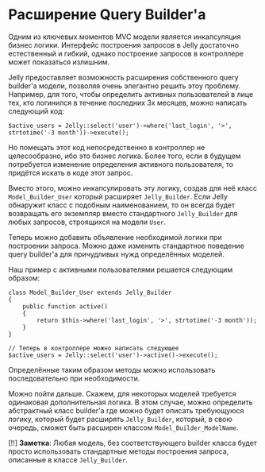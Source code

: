 # Расширение Query Builder'а

Одним из ключевых моментов MVC модели является инкапсуляция бизнес логики. Интерфейс построения
запросов в Jelly достаточно естественный и гибкий, однако построение запросов в контроллере может
показаться излишним.

Jelly предоставляет возможность расширения собственного query builder'а модели, позволяя очень
элегантно решить этоу проблему. Например, для того, чтобы определить активных пользователей
в лице тех, кто логинился в течение последних 3х месяцев, можно написать следующий код:

	$active_users = Jelly::select('user')->where('last_login', '>', strtotime('-3 month'))->execute();

Но помещать этот код непосредственно в контроллер не целесообразно, ибо это бизнес логика. Более того,
если в будущем потребуется изменение определения активного пользователя, то придётся искать в коде
этот запрос.

Вместо этого, можно инкапсулировать эту логику, создав для неё класс `Model_Builder_User` который
расширяет `Jelly_Builder`. Если Jelly обнаружит класс с подобным наименованием, то он всегда будет
возвращать его экземпляр вместо стандартного `Jelly_Builder` для любых запросов, строящихся на
модели `User`.

Теперь можно добавить объявление необходимой логики при построении запроса. Можно даже изменить
стандартное поведение query builder'а для причудливых нужд определённых моделей.

Наш пример с активными пользователями решается следующим образом:

	class Model_Builder_User extends Jelly_Builder
	{
		public function active()
		{
			return $this->where('last_login', '>', strtotime('-3 month'));
		}
	}

	// Теперь в контроллере можно написать следующее
	$active_users = Jelly::select('user')->active()->execute();

Определённые таким образом методы можно использовать последовательно при необходимости.

Можно пойти дальше. Скажем, для некоторых моделей требуется одинаковая дополнительная логика. В 
этом случае, можно определить абстрактный класс builder'а где можно будет описать требующуюся логику, 
который будет расширять `Jelly_Builder`, который, в свою очередь, сможет быть расширен классом
`Model_Builder_ModelName`.

[!!] **Заметка**: Любая модель, без соответствующего builder класса будет просто использовать
стандартные методы построения запроса, описанные в классе `Jelly_Builder`.
